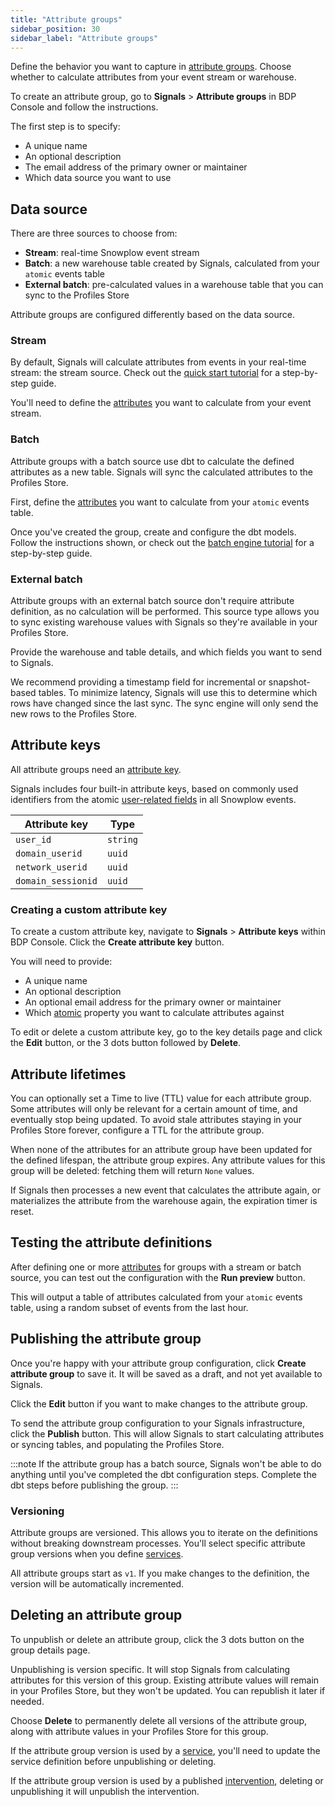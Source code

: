 ```yaml
---
title: "Attribute groups"
sidebar_position: 30
sidebar_label: "Attribute groups"
---
```


Define the behavior you want to capture in [attribute groups](/docs/signals/concepts/index.md#attribute-groups). Choose whether to calculate attributes from your event stream or warehouse.

To create an attribute group, go to **Signals** > **Attribute groups** in BDP Console and follow the instructions.

<!-- TODO image create group page-->

The first step is to specify:
* A unique name
* An optional description
* The email address of the primary owner or maintainer
* Which data source you want to use

## Data source

There are three sources to choose from:
* **Stream**: real-time Snowplow event stream
* **Batch**: a new warehouse table created by Signals, calculated from your `atomic` events table
* **External batch**: pre-calculated values in a warehouse table that you can sync to the Profiles Store

Attribute groups are configured differently based on the data source.

### Stream

By default, Signals will calculate attributes from events in your real-time stream: the stream source. Check out the [quick start tutorial](/tutorials/signals-quickstart/start) for a step-by-step guide.

You'll need to define the [attributes](/docs/signals/configuration/attribute-groups/attributes/index.md) you want to calculate from your event stream.

<!-- TODO image with attributes -->

### Batch

Attribute groups with a batch source use dbt to calculate the defined attributes as a new table. Signals will sync the calculated attributes to the Profiles Store.

First, define the [attributes](/docs/signals/configuration/attribute-groups/attributes/index.md) you want to calculate from your `atomic` events table.

<!-- TODO image with attributes -->

Once you've created the group, create and configure the dbt models. Follow the instructions shown, or check out the [batch engine tutorial](/tutorials/signals-batch-engine/start) for a step-by-step guide.

### External batch

Attribute groups with an external batch source don't require attribute definition, as no calculation will be performed. This source type allows you to sync existing warehouse values with Signals so they're available in your Profiles Store.

Provide the warehouse and table details, and which fields you want to send to Signals.

<!-- TODO image  define fields -->

We recommend providing a timestamp field for incremental or snapshot-based tables. To minimize latency, Signals will use this to determine which rows have changed since the last sync. The sync engine will only send the new rows to the Profiles Store.

## Attribute keys

All attribute groups need an [attribute key](/docs/signals/concepts/index.md#attribute-keys).

Signals includes four built-in attribute keys, based on commonly used identifiers from the atomic [user-related fields](/docs/fundamentals/canonical-event/index.md#user-related-fields) in all Snowplow events.

| Attribute key      | Type     |
| ------------------ | -------- |
| `user_id`          | `string` |
| `domain_userid`    | `uuid`   |
| `network_userid`   | `uuid`   |
| `domain_sessionid` | `uuid`   |

### Creating a custom attribute key

To create a custom attribute key, navigate to **Signals** > **Attribute keys** within BDP Console. Click the **Create attribute key** button.

<!-- TODO image example -->

You will need to provide:
* A unique name
* An optional description
* An optional email address for the primary owner or maintainer
* Which [atomic](/docs/fundamentals/canonical-event/index.md#atomic-fields) property you want to calculate attributes against

To edit or delete a custom attribute key, go to the key details page and click the **Edit** button, or the 3 dots button followed by **Delete**.

<!-- TODO image example -->

## Attribute lifetimes

You can optionally set a Time to live (TTL) value for each attribute group. Some attributes will only be relevant for a certain amount of time, and eventually stop being updated. To avoid stale attributes staying in your Profiles Store forever, configure a TTL for the attribute group.

When none of the attributes for an attribute group have been updated for the defined lifespan, the attribute group expires. Any attribute values for this group will be deleted: fetching them will return `None` values.

If Signals then processes a new event that calculates the attribute again, or materializes the attribute from the warehouse again, the expiration timer is reset.

## Testing the attribute definitions

After defining one or more [attributes](/docs/signals/configuration/attribute-groups/attributes/index.md) for groups with a stream or batch source, you can test out the configuration with the **Run preview** button.

This will output a table of attributes calculated from your `atomic` events table, using a random subset of events from the last hour.

## Publishing the attribute group

Once you're happy with your attribute group configuration, click **Create attribute group** to save it. It will be saved as a draft, and not yet available to Signals.

<!-- TODO image details page, not yet published -->

Click the **Edit** button if you want to make changes to the attribute group.

To send the attribute group configuration to your Signals infrastructure, click the **Publish** button. This will allow Signals to start calculating attributes or syncing tables, and populating the Profiles Store.

:::note
If the attribute group has a batch source, Signals won't be able to do anything until you've completed the dbt configuration steps. Complete the dbt steps before publishing the group.
:::

### Versioning

Attribute groups are versioned. This allows you to iterate on the definitions without breaking downstream processes. You'll select specific attribute group versions when you define [services](/docs/signals/configuration/services/index.md).

All attribute groups start as `v1`. If you make changes to the definition, the version will be automatically incremented.

<!-- TODO image with many attribute groups of different versions -->

## Deleting an attribute group

To unpublish or delete an attribute group, click the 3 dots button on the group details page.

<!-- TODO image details page button -->

Unpublishing is version specific. It will stop Signals from calculating attributes for this version of this group. Existing attribute values will remain in your Profiles Store, but they won't be updated. You can republish it later if needed.

Choose **Delete** to permanently delete all versions of the attribute group, along with attribute values in your Profiles Store for this group.

If the attribute group version is used by a [service](/docs/signals/concepts/index.md#services), you'll need to update the service definition before unpublishing or deleting.

If the attribute group version is used by a published [intervention](/docs/signals/concepts/index.md#interventions), deleting or unpublishing it will unpublish the intervention.
